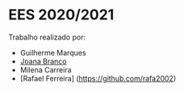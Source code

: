 # EES 2020/2021

Trabalho realizado por:

- Guilherme Marques
- [Joana Branco](https://github.com/joanabranco)
- Milena Carreira
- [Rafael Ferreira] (https://github.com/rafa2002)



  

